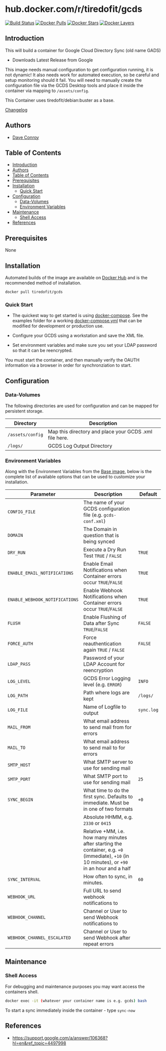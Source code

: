 # hub.docker.com/r/tiredofit/gcds

[![Build Status](https://img.shields.io/docker/build/tiredofit/gcds.svg)](https://hub.docker.com/r/tiredofit/gcds)
[![Docker Pulls](https://img.shields.io/docker/pulls/tiredofit/gcds.svg)](https://hub.docker.com/r/tiredofit/gcds)
[![Docker Stars](https://img.shields.io/docker/stars/tiredofit/gcds.svg)](https://hub.docker.com/r/tiredofit/gcds)
[![Docker Layers](https://images.microbadger.com/badges/image/tiredofit/gcds.svg)](https://microbadger.com/images/tiredofit/gcds)

## Introduction

This will build a container for Google Cloud Directory Sync (old name GADS)

*    Downloads Latest Release from Google

This image needs manual configuration to get configuration running, it is not dynamic! It also needs work for automated execution, so be careful and setup monitoring should it fail. You will need to manually create the configuration file via the GCDS Desktop tools and place it inside the container via mapping to `/assets/config`.

This Container uses tiredofit/debian:buster as a base.

[Changelog](CHANGELOG.md)

## Authors

- [Dave Conroy](https://github.com/tiredofit)

## Table of Contents

- [Introduction](#introduction)
- [Authors](#authors)
- [Table of Contents](#table-of-contents)
- [Prerequisites](#prerequisites)
- [Installation](#installation)
  - [Quick Start](#quick-start)
- [Configuration](#configuration)
  - [Data-Volumes](#data-volumes)
  - [Environment Variables](#environment-variables)
- [Maintenance](#maintenance)
  - [Shell Access](#shell-access)
- [References](#references)

## Prerequisites

None


## Installation

Automated builds of the image are available on [Docker Hub](https://hub.docker.com/r/tiredofit/gcds) and is the recommended method of installation.


```bash
docker pull tiredofit/gcds
```

### Quick Start

* The quickest way to get started is using [docker-compose](https://docs.docker.com/compose/). See the examples folder for a working [docker-compose.yml](examples/docker-compose.yml) that can be modified for development or production use.

* Configure your GCDS using a workstation and save the XML file.
* Set environment variables and make sure you set your LDAP password so that it can be reencrypted.

You must start the container, and then manually verify the OAUTH information via a browser in order for synchronziation to start.


## Configuration

### Data-Volumes

The following directories are used for configuration and can be mapped for persistent storage.

| Directory        | Description                                            |
| ---------------- | ------------------------------------------------------ |
| `/assets/config` | Map this directory and place your GCDS .xml file here. |
| `/logs/`         | GCDS Log Output Directory                              |


### Environment Variables

Along with the Environment Variables from the [Base image](https://hub.docker.com/r/tiredofit/debian), below is the complete list of available options that can be used to customize your installation.


| Parameter                      | Description                                                                                                                                    | Default    |
| ------------------------------ | ---------------------------------------------------------------------------------------------------------------------------------------------- | ---------- |
| `CONFIG_FILE`                  | The name of your GCDS configuration file (e.g. `gcds-conf.xml`)                                                                                |            |
| `DOMAIN`                       | The Domain in question that is being synced                                                                                                    |            |
| `DRY_RUN`                      | Execute a Dry Run Test `TRUE` / `FALSE`                                                                                                        | `TRUE`     |
| `ENABLE_EMAIL_NOTIFICATIONS`   | Enable Email Notifications when Container errors occur `TRUE`/`FALSE`                                                                          | `TRUE`     |
| `ENABLE_WEBHOOK_NOTIFICATIONS` | Enable Webhook Notifications when Container errors occur `TRUE`/`FALSE`                                                                        | `TRUE`     |
| `FLUSH`                        | Enable Flushing of Data after Sync `TRUE`/`FALSE`                                                                                              | `FALSE`    |
| `FORCE_AUTH`                   | Force reauthentication again `TRUE` / `FALSE`                                                                                                  | `FALSE`    |
| `LDAP_PASS`                    | Password of your LDAP Account for reencryption                                                                                                 |            |
| `LOG_LEVEL`                    | GCDS Error Logging level (e.g. `ERROR`)                                                                                                        | `INFO`     |
| `LOG_PATH`                     | Path where logs are kept                                                                                                                       | `/logs/`   |
| `LOG_FILE`                     | Name of Logfile to output                                                                                                                      | `sync.log` |
| `MAIL_FROM`                    | What email address to send mail from for errors                                                                                                |            |
| `MAIL_TO`                      | What email address to send mail to for errors                                                                                                  |            |
| `SMTP_HOST`                    | What SMTP server to use for sending mail                                                                                                       |            |
| `SMTP_PORT`                    | What SMTP port to use for sending mail                                                                                                         | `25`       |
| `SYNC_BEGIN`                   | What time to do the first sync. Defaults to immediate. Must be in one of two formats                                                           | `+0`       |
|                                | Absolute HHMM, e.g. `2330` or `0415`                                                                                                           |
|                                | Relative +MM, i.e. how many minutes after starting the container, e.g. `+0` (immediate), `+10` (in 10 minutes), or `+90` in an hour and a half |
| `SYNC_INTERVAL`                | How often to sync, in minutes.                                                                                                                 | `60`       |
| `WEBHOOK_URL`                  | Full URL to send webhook notifications to                                                                                                      |            |
| `WEBHOOK_CHANNEL`              | Channel or User to send Webhook notifications to                                                                                               |            |
| `WEBHOOK_CHANNEL_ESCALATED`    | Channel or User to send Webhook after repeat errors                                                                                            |            |


## Maintenance
### Shell Access

For debugging and maintenance purposes you may want access the containers shell.

```bash
docker exec -it (whatever your container name is e.g. gcds) bash
```

To start a sync immediately inside the container - type `sync-now`

## References

* https://support.google.com/a/answer/106368?hl=en&ref_topic=4497998

